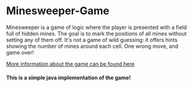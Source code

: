 # Minesweeper-Game
Minesweeper is a game of logic where the player is presented with a field full of hidden mines. The goal is to mark the positions of all mines without setting
any of them off. It's not a game of wild guessing: it offers hints showing the number of mines around each cell. One wrong move, and game over!

[More information about the game can be found here](https://minesweepergame.com/strategy/how-to-play-minesweeper.php#:~:text=Minesweeper%20Rules&text=Minesweeper%20is%20a%20game%20where,mine%20you%20lose%20the%20game!)

#### This is a simple java implementation of the game!
